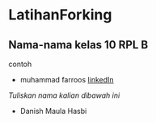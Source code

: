 # LatihanForking

**Nama-nama kelas 10 RPL B**
----------------------------
contoh 
* muhammad farroos [linkedIn](https://www.linkedin.com/in/muhammad-farroos/)    

*Tuliskan nama kalian dibawah ini* 







* Danish Maula Hasbi  
